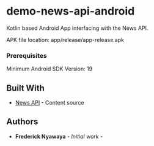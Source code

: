 # demo-news-api-android

Kotlin based Android App interfacing with the News API.

APK file location: app/release/app-release.apk

### Prerequisites

Minimum Android SDK Version: 19

## Built With

* [News API](https://newsapi.org) - Content source

## Authors

* **Frederick Nyawaya** - *Initial work* -